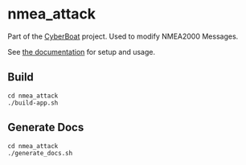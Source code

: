 # nmea_attack

Part of the [CyberBoat](https://cyberboat.gitbook.io/cyberboat/) project. Used to modify NMEA2000 Messages. 

See [the documentation](https://cyberboat.gitbook.io/cyberboat/cyberboat/nmea-t-connector) for setup and usage. 

## Build

```
cd nmea_attack
./build-app.sh
```

## Generate Docs
```
cd nmea_attack
./generate_docs.sh
```
